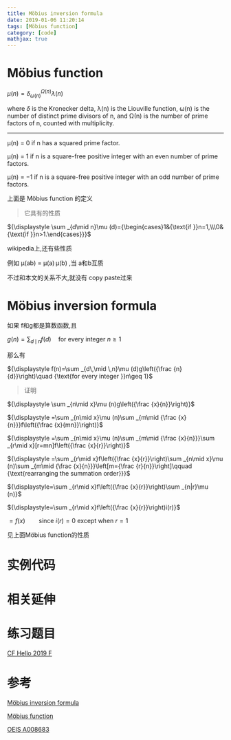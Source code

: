 ```yaml
---
title: Möbius inversion formula
date: 2019-01-06 11:20:14
tags: [Möbius function]
category: [code]
mathjax: true
---
```


# Möbius function

${\displaystyle \mu (n)=\delta _{\omega (n)}^{\Omega (n)}\lambda (n)}$

where ${\displaystyle \delta }$  is the Kronecker delta, λ(n) is the Liouville function, ω(n) is the number of distinct prime divisors of n, and Ω(n) is the number of prime factors of n, counted with multiplicity.

---

μ(n) = 0 if n has a squared prime factor.

μ(n) = 1 if n is a square-free positive integer with an even number of prime factors.

μ(n) = −1 if n is a square-free positive integer with an odd number of prime factors.

上面是 Möbius function 的定义

> 它具有的性质

${\displaystyle \sum _{d\mid n}\mu (d)={\begin{cases}1&{\text{if }}n=1,\\\0&{\text{if }}n>1.\end{cases}}}$

wikipedia上,还有些性质

例如 μ(ab) = μ(a) μ(b) ,当 a和b互质

不过和本文的关系不大,就没有 copy paste过来

# Möbius inversion formula

如果 f和g都是算数函数,且

$g(n)=\sum_{d\,\mid \,n}f(d)\quad\text{for every integer }n\ge 1$

那么有

${\displaystyle f(n)=\sum _{d\,\mid \,n}\mu (d)g\left({\frac {n}{d}}\right)\quad {\text{for every integer }}n\geq 1}$

> 证明

${\displaystyle \sum _{n\mid x}\mu (n)g\left({\frac {x}{n}}\right)}$

${\displaystyle =\sum _{n\mid x}\mu (n)\sum _{m\mid {\frac {x}{n}}}f\left({\frac {x}{mn}}\right)}$

${\displaystyle =\sum _{n\mid x}\mu (n)\sum _{m\mid {\frac {x}{n}}}\sum _{r\mid x}[r=mn]f\left({\frac {x}{r}}\right)}$

${\displaystyle =\sum _{r\mid x}f\left({\frac {x}{r}}\right)\sum _{n\mid x}\mu (n)\sum _{m\mid {\frac {x}{n}}}\left[m={\frac {r}{n}}\right]\qquad {\text{rearranging the summation order}}}$

${\displaystyle=\sum _{r\mid x}f\left({\frac {x}{r}}\right)\sum _{n|r}\mu (n)}$

${\displaystyle=\sum _{r\mid x}f\left({\frac {x}{r}}\right)i(r)}$

${\displaystyle=f(x)\qquad {\text{since }}i(r)=0{\text{ except when }}r=1}$

见上面Möbius function的性质


# 实例代码


# 相关延伸


# 练习题目

[CF Hello 2019 F](https://codeforces.com/contest/1097/problem/F)

# 参考

[Möbius inversion formula](https://en.wikipedia.org/wiki/M%C3%B6bius_inversion_formula)

[Möbius function](https://en.wikipedia.org/wiki/M%C3%B6bius_function)

[OEIS A008683](https://oeis.org/A008683)
